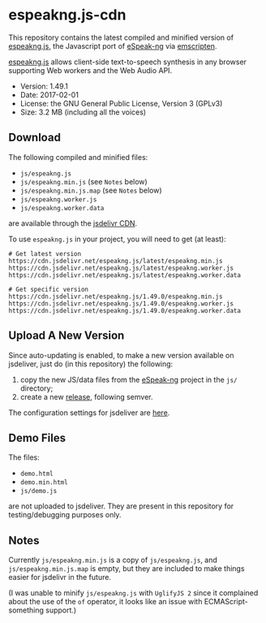 # espeakng.js-cdn

This repository contains the latest compiled and minified version of
[espeakng.js](https://github.com/espeak-ng/espeak-ng/tree/master/emscripten),
the Javascript port of
[eSpeak-ng](https://github.com/espeak-ng/espeak-ng)
via
[emscripten](http://emscripten.org).

[espeakng.js](https://github.com/espeak-ng/espeak-ng/tree/master/emscripten)
allows client-side text-to-speech synthesis in any browser
supporting Web workers and the Web Audio API.

* Version: 1.49.1
* Date: 2017-02-01
* License: the GNU General Public License, Version 3 (GPLv3)
* Size: 3.2 MB (including all the voices)

## Download

The following compiled and minified files:

* `js/espeakng.js`
* `js/espeakng.min.js` (see `Notes` below)
* `js/espeakng.min.js.map` (see `Notes` below)
* `js/espeakng.worker.js`
* `js/espeakng.worker.data`

are available through the [jsdelivr CDN](http://www.jsdelivr.com/).

To use `espeakng.js` in your project, you will need to get (at least):

```
# Get latest version
https://cdn.jsdelivr.net/espeakng.js/latest/espeakng.min.js
https://cdn.jsdelivr.net/espeakng.js/latest/espeakng.worker.js
https://cdn.jsdelivr.net/espeakng.js/latest/espeakng.worker.data

# Get specific version
https://cdn.jsdelivr.net/espeakng.js/1.49.0/espeakng.min.js
https://cdn.jsdelivr.net/espeakng.js/1.49.0/espeakng.worker.js
https://cdn.jsdelivr.net/espeakng.js/1.49.0/espeakng.worker.data
```

## Upload A New Version

Since auto-updating is enabled,
to make a new version available on jsdeliver,
just do (in this repository) the following:

1. copy the new JS/data files from the [eSpeak-ng](https://github.com/espeak-ng/espeak-ng/tree/master/emscripten) project in the `js/` directory;
2. create a new [release](https://github.com/pettarin/espeakng.js-cdn/releases), following semver.

The configuration settings for jsdeliver are
[here](https://github.com/jsdelivr/jsdelivr/tree/master/files/espeakng.js).

## Demo Files

The files:

* `demo.html`
* `demo.min.html`
* `js/demo.js`

are not uploaded to jsdeliver.
They are present in this repository
for testing/debugging purposes only.

## Notes

Currently `js/espeakng.min.js` is a copy of `js/espeakng.js`,
and `js/espeakng.min.js.map` is empty,
but they are included to make things
easier for jsdelivr in the future.

(I was unable to minify `js/espeakng.js` with `UglifyJS 2`
since it complained about the use of the `of` operator,
it looks like an issue with ECMAScript-something support.)
